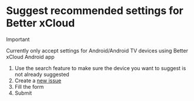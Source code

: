 # Suggest recommended settings for Better xCloud

> [!IMPORTANT]
> Currently only accept settings for Android/Android TV devices using Better xCloud Android app

1. Use the search feature to make sure the device you want to suggest is not already suggested
2. Create a [new issue](https://github.com/redphx/better-xcloud-devices/issues/new)
3. Fill the form
4. Submit
